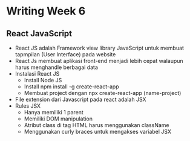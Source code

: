 # Writing Week 6
## React JavaScript
- React JS adalah Framework view library JavaScript untuk membuat tapmpilan (User Interface) pada website
- React Js membuat aplikasi front-end menjadi lebih cepat walaupun harus menghandle berbagai data
- Instalasi React JS
  - Install Node JS
  - Install npm install -g create-react-app
  - Membuat project dengan npx create-react-app (name-project)
- File extension dari Javascript pada react adalah JSX
- Rules JSX
  - Hanya memiliki 1 parent
  - Memiliki DOM manipulation
  - Atribut class di tag HTML harus menggunakan className
  - Menggunakan curly braces untuk mengakses variabel JSX
